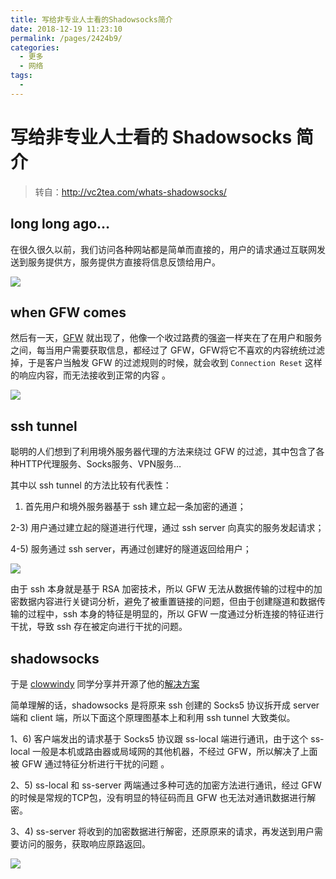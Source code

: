 ```yaml
---
title: 写给非专业人士看的Shadowsocks简介
date: 2018-12-19 11:23:10
permalink: /pages/2424b9/
categories:
  - 更多
  - 网络
tags:
  - 
---
```

# 写给非专业人士看的 Shadowsocks 简介

> 转自：http://vc2tea.com/whats-shadowsocks/

## long long ago…

在很久很久以前，我们访问各种网站都是简单而直接的，用户的请求通过互联网发送到服务提供方，服务提供方直接将信息反馈给用户。

<!--more-->

![](https://cdn.jsdelivr.net/gh/ccbeango/blogImages/NetWork/Shadowsocks%E7%AE%80%E4%BB%8B01.png)

## when GFW comes

然后有一天，[GFW](http://zh.wikipedia.org/wiki/%E9%87%91%E7%9B%BE%E5%B7%A5%E7%A8%8B) 就出现了，他像一个收过路费的强盗一样夹在了在用户和服务之间，每当用户需要获取信息，都经过了 GFW，GFW将它不喜欢的内容统统过滤掉，于是客户当触发 GFW 的过滤规则的时候，就会收到 `Connection Reset` 这样的响应内容，而无法接收到正常的内容 。

![](https://cdn.jsdelivr.net/gh/ccbeango/blogImages/NetWork/Shadowsocks简介02.png)

## ssh tunnel

聪明的人们想到了利用境外服务器代理的方法来绕过 GFW 的过滤，其中包含了各种HTTP代理服务、Socks服务、VPN服务… 

其中以 ssh tunnel 的方法比较有代表性：

1) 首先用户和境外服务器基于 ssh 建立起一条加密的通道；

2-3) 用户通过建立起的隧道进行代理，通过 ssh server 向真实的服务发起请求； 

4-5) 服务通过 ssh server，再通过创建好的隧道返回给用户；

![](https://cdn.jsdelivr.net/gh/ccbeango/blogImages/NetWork/Shadowsocks简介03.png)

由于 ssh 本身就是基于 RSA 加密技术，所以 GFW 无法从数据传输的过程中的加密数据内容进行关键词分析，避免了被重置链接的问题，但由于创建隧道和数据传输的过程中，ssh 本身的特征是明显的，所以 GFW 一度通过分析连接的特征进行干扰，导致 ssh 存在被定向进行干扰的问题。

## shadowsocks

于是 [clowwindy](https://github.com/clowwindy/shadowsocks) 同学分享并开源了他的[解决方案](http://www.v2ex.com/t/32777)

简单理解的话，shadowsocks 是将原来 ssh 创建的 Socks5 协议拆开成 server 端和 client 端，所以下面这个原理图基本上和利用 ssh tunnel 大致类似。

1、6) 客户端发出的请求基于 Socks5 协议跟 ss-local 端进行通讯，由于这个 ss-local 一般是本机或路由器或局域网的其他机器，不经过 GFW，所以解决了上面被 GFW 通过特征分析进行干扰的问题 。

2、5) ss-local 和 ss-server 两端通过多种可选的加密方法进行通讯，经过 GFW 的时候是常规的TCP包，没有明显的特征码而且 GFW 也无法对通讯数据进行解密。

 3、4) ss-server 将收到的加密数据进行解密，还原原来的请求，再发送到用户需要访问的服务，获取响应原路返回。

![](https://cdn.jsdelivr.net/gh/ccbeango/blogImages/NetWork/Shadowsocks简介04.png)

